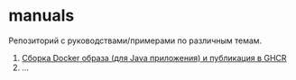 # manuals

Репозиторий с руководствами/примерами по различным темам.

1. [Сборка Docker образа (для Java приложения) и публикация в GHCR](01_docker)
1. ...
